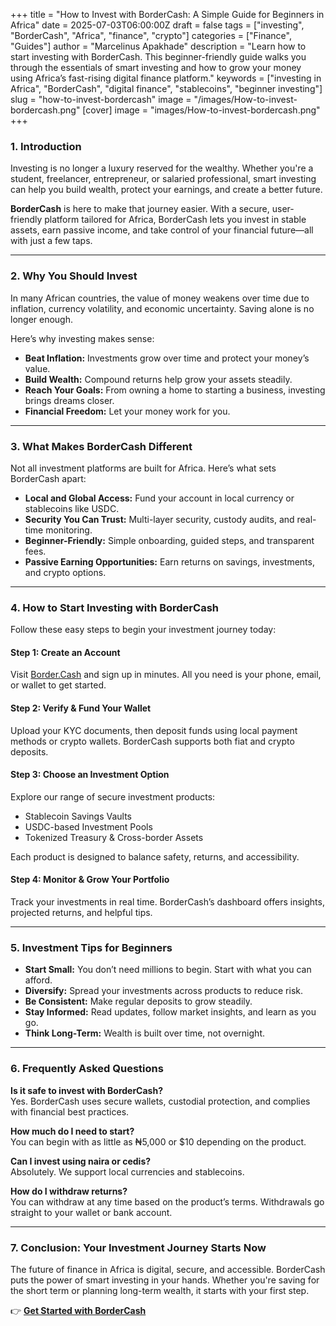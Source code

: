 +++
title = "How to Invest with BorderCash: A Simple Guide for Beginners in Africa"
date = 2025-07-03T06:00:00Z
draft = false
tags = ["investing", "BorderCash", "Africa", "finance", "crypto"]
categories = ["Finance", "Guides"]
author = "Marcelinus Apakhade"
description = "Learn how to start investing with BorderCash. This beginner-friendly guide walks you through the essentials of smart investing and how to grow your money using Africa’s fast-rising digital finance platform."
keywords = ["investing in Africa", "BorderCash", "digital finance", "stablecoins", "beginner investing"]
slug = "how-to-invest-bordercash"
image = "/images/How-to-invest-bordercash.png"
[cover] image = "images/How-to-invest-bordercash.png"
+++



### 1. Introduction

Investing is no longer a luxury reserved for the wealthy. Whether you're a student, freelancer, entrepreneur, or salaried professional, smart investing can help you build wealth, protect your earnings, and create a better future.

**BorderCash** is here to make that journey easier. With a secure, user-friendly platform tailored for Africa, BorderCash lets you invest in stable assets, earn passive income, and take control of your financial future—all with just a few taps.

---

### 2. Why You Should Invest

In many African countries, the value of money weakens over time due to inflation, currency volatility, and economic uncertainty. Saving alone is no longer enough.

Here’s why investing makes sense:

- **Beat Inflation:** Investments grow over time and protect your money’s value.  
- **Build Wealth:** Compound returns help grow your assets steadily.  
- **Reach Your Goals:** From owning a home to starting a business, investing brings dreams closer.  
- **Financial Freedom:** Let your money work for you.  

---

### 3. What Makes BorderCash Different

Not all investment platforms are built for Africa. Here’s what sets BorderCash apart:

- **Local and Global Access:** Fund your account in local currency or stablecoins like USDC.  
- **Security You Can Trust:** Multi-layer security, custody audits, and real-time monitoring.  
- **Beginner-Friendly:** Simple onboarding, guided steps, and transparent fees.  
- **Passive Earning Opportunities:** Earn returns on savings, investments, and crypto options.  

---

### 4. How to Start Investing with BorderCash

Follow these easy steps to begin your investment journey today:

#### Step 1: Create an Account  
Visit [Border.Cash](https://border.cash) and sign up in minutes. All you need is your phone, email, or wallet to get started.

#### Step 2: Verify & Fund Your Wallet  
Upload your KYC documents, then deposit funds using local payment methods or crypto wallets. BorderCash supports both fiat and crypto deposits.

#### Step 3: Choose an Investment Option  
Explore our range of secure investment products:

- Stablecoin Savings Vaults  
- USDC-based Investment Pools  
- Tokenized Treasury & Cross-border Assets  

Each product is designed to balance safety, returns, and accessibility.

#### Step 4: Monitor & Grow Your Portfolio  
Track your investments in real time. BorderCash’s dashboard offers insights, projected returns, and helpful tips.

---

### 5. Investment Tips for Beginners

- **Start Small:** You don’t need millions to begin. Start with what you can afford.  
- **Diversify:** Spread your investments across products to reduce risk.  
- **Be Consistent:** Make regular deposits to grow steadily.  
- **Stay Informed:** Read updates, follow market insights, and learn as you go.  
- **Think Long-Term:** Wealth is built over time, not overnight.  

---

### 6. Frequently Asked Questions

**Is it safe to invest with BorderCash?**  
Yes. BorderCash uses secure wallets, custodial protection, and complies with financial best practices.

**How much do I need to start?**  
You can begin with as little as ₦5,000 or $10 depending on the product.

**Can I invest using naira or cedis?**  
Absolutely. We support local currencies and stablecoins.

**How do I withdraw returns?**  
You can withdraw at any time based on the product’s terms. Withdrawals go straight to your wallet or bank account.

---

### 7. Conclusion: Your Investment Journey Starts Now

The future of finance in Africa is digital, secure, and accessible. BorderCash puts the power of smart investing in your hands. Whether you're saving for the short term or planning long-term wealth, it starts with your first step.

👉 [**Get Started with BorderCash**](https://border.cash)